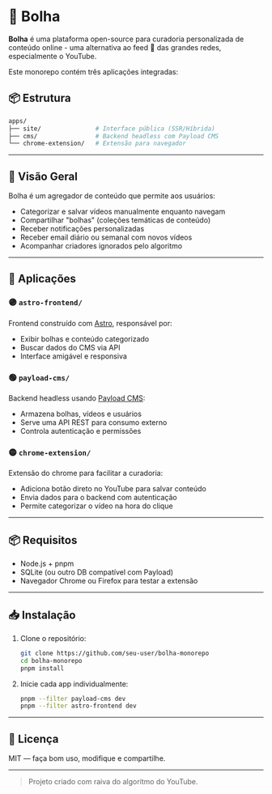 # 🫧 Bolha

**Bolha** é uma plataforma open-source para curadoria personalizada de conteúdo online - uma alternativa ao feed 💩 das grandes redes, especialmente o YouTube.

Este monorepo contém três aplicações integradas:

## 📦 Estrutura

```bash
apps/
├── site/               # Interface pública (SSR/Híbrida)
├── cms/                # Backend headless com Payload CMS
└── chrome-extension/   # Extensão para navegador
```

---

## 🧠 Visão Geral

Bolha é um agregador de conteúdo que permite aos usuários:

- Categorizar e salvar vídeos manualmente enquanto navegam
- Compartilhar "bolhas" (coleções temáticas de conteúdo)
- Receber notificações personalizadas
- Receber email diário ou semanal com novos vídeos
- Acompanhar criadores ignorados pelo algoritmo

---

## 🚀 Aplicações

### 🟣 `astro-frontend/`

Frontend construído com [Astro](https://astro.build), responsável por:

- Exibir bolhas e conteúdo categorizado
- Buscar dados do CMS via API
- Interface amigável e responsiva

### 🟢 `payload-cms/`

Backend headless usando [Payload CMS](https://payloadcms.com):

- Armazena bolhas, vídeos e usuários
- Serve uma API REST para consumo externo
- Controla autenticação e permissões

### 🟡 `chrome-extension/`

Extensão do chrome para facilitar a curadoria:

- Adiciona botão direto no YouTube para salvar conteúdo
- Envia dados para o backend com autenticação
- Permite categorizar o vídeo na hora do clique

---

## 📦 Requisitos

- Node.js + pnpm
- SQLite (ou outro DB compatível com Payload)
- Navegador Chrome ou Firefox para testar a extensão

---

## 📥 Instalação

1. Clone o repositório:

   ```bash
   git clone https://github.com/seu-user/bolha-monorepo
   cd bolha-monorepo
   pnpm install
   ```

2. Inicie cada app individualmente:

   ```bash
   pnpm --filter payload-cms dev
   pnpm --filter astro-frontend dev
   ```

---

## 📌 Licença

MIT — faça bom uso, modifique e compartilhe.

---

> Projeto criado com raiva do algoritmo do YouTube.
